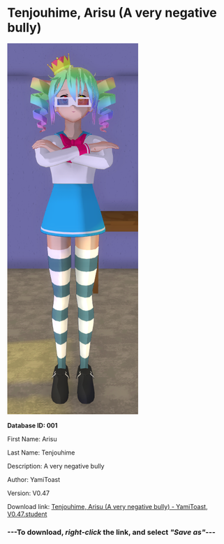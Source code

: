 # Tenjouhime, Arisu (A very negative bully)

<img src="https://raw.githubusercontent.com/Arbiter1223/Daigaku-Gurashi-Custom-Students/master/Students/Files/Tenjouhime%2C%20Arisu%20(A%20very%20negative%20bully).png" title="Tenjouhime, Arisu (A very negative bully) - YamiToast, V0.47">

**Database ID: 001**

First Name: Arisu

Last Name: Tenjouhime

Description: A very negative bully

Author: YamiToast

Version: V0.47

Download link: <a href="https://raw.githubusercontent.com/Arbiter1223/Daigaku-Gurashi-Custom-Students/master/Students/Files/Tenjouhime%2C%20Arisu%20(A%20very%20negative%20bully)%20-%20YamiToast%2C%20V0.47.student">Tenjouhime, Arisu (A very negative bully) - YamiToast, V0.47.student</a>

### ---**To download, _right-click_ the link, and select _"Save as"_**---
